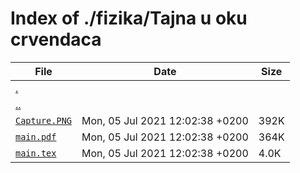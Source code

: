 # Index of ./fizika/Tajna u oku crvendaca

File | Date | Size
--- | --- | ---
[.](.) | |
[..](..) | |
[`Capture.PNG`](Capture.PNG) | Mon, 05 Jul 2021 12:02:38 +0200 | 392K
[`main.pdf`](main.pdf) | Mon, 05 Jul 2021 12:02:38 +0200 | 364K
[`main.tex`](main.tex) | Mon, 05 Jul 2021 12:02:38 +0200 | 4.0K
